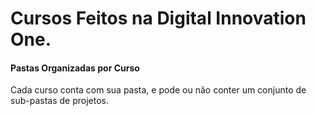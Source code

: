 # Cursos Feitos na Digital Innovation One.  

#### Pastas Organizadas por Curso 
Cada curso conta com sua pasta, e pode ou não conter um conjunto de sub-pastas de projetos. 